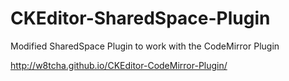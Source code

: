 CKEditor-SharedSpace-Plugin
===========================

Modified SharedSpace Plugin to work with the CodeMirror Plugin

http://w8tcha.github.io/CKEditor-CodeMirror-Plugin/
